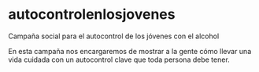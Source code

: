 # autocontrolenlosjovenes
Campaña social para el autocontrol de los jóvenes con el alcohol

En esta campaña nos encargaremos de mostrar a la gente cómo llevar una vida cuidada con un autocontrol clave que toda persona debe tener.
